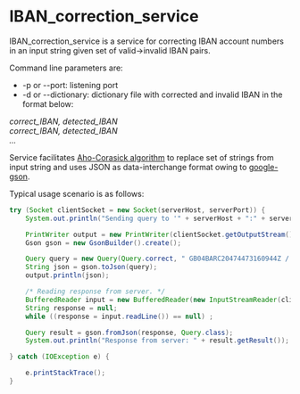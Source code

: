 # IBAN_correction_service

IBAN_correction_service is a service for correcting IBAN account numbers in an input string given set of valid->invalid IBAN pairs.

Command line parameters are:</br>
*  </tab>-p or --port:            listening port</br>
*  </tab>-d or --dictionary:      dictionary file with corrected and invalid IBAN in the format below:</br>

*correct_IBAN, detected_IBAN*</br>
*correct_IBAN, detected_IBAN*</br>
*...*</br>

Service facilitates [Aho-Corasick algorithm](https://en.wikipedia.org/wiki/Aho%E2%80%93Corasick_algorithm) to replace set of strings from input string and uses JSON as data-interchange format owing to [google-gson](https://github.com/google/gson).

Typical usage scenario is as follows:

```java
try (Socket clientSocket = new Socket(serverHost, serverPort)) {
    System.out.println("Sending query to '" + serverHost + ":" + serverPort + "'...");

    PrintWriter output = new PrintWriter(clientSocket.getOutputStream(), true);
    Gson gson = new GsonBuilder().create();

    Query query = new Query(Query.correct, " GB04BARC20474473160944Z / DEZ79850503003100180568 / FR763000400Z3200001019471656 EOL");
    String json = gson.toJson(query);
    output.println(json);

    /* Reading response from server. */
    BufferedReader input = new BufferedReader(new InputStreamReader(clientSocket.getInputStream()));
    String response = null;
    while ((response = input.readLine()) == null) ;

    Query result = gson.fromJson(response, Query.class);
    System.out.println("Response from server: " + result.getResult());

} catch (IOException e) {

    e.printStackTrace();
}

```

